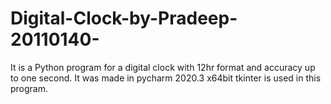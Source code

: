 # Digital-Clock-by-Pradeep-20110140-
It is a Python program for a digital clock with 12hr format and accuracy up to one second.
It was made in pycharm 2020.3 x64bit
tkinter is used in this program.

